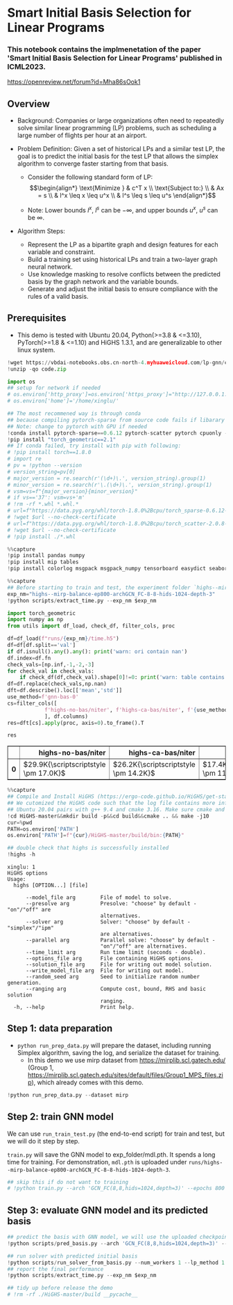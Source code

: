 # Smart Initial Basis Selection for Linear Programs

### This notebook contains the implmenetation of the paper 'Smart Initial Basis Selection for Linear Programs' published in ICML2023.
https://openreview.net/forum?id=Mha86sOok1

## Overview 

- Background: Companies or large organizations often need to repeatedly solve similar linear programming (LP) problems, such as scheduling a large number of flights per hour at an airport.
- Problem Definition: Given a set of historical LPs and a similar test LP, the goal is to predict the initial basis for the test LP that allows the simplex algorithm to converge faster starting from that basis.

    - Consider the following standard form of LP: $$\begin{align*}
\text{Minimize } & c^T x \\
\text{Subject to:} \\
& Ax = s \\
& l^x \leq x \leq u^x \\
& l^s \leq s \leq u^s
\end{align*}$$

    - Note: Lower bounds $l^x$, $l^s$ can be $-\infty$, and upper bounds $u^x$, $u^s$ can be $\infty$.

- Algorithm Steps:

    - Represent the LP as a bipartite graph and design features for each variable and constraint.
    - Build a training set using historical LPs and train a two-layer graph neural network.
    - Use knowledge masking to resolve conflicts between the predicted basis by the graph network and the variable bounds.
    - Generate and adjust the initial basis to ensure compliance with the rules of a valid basis.

## Prerequisites

- This demo is tested with Ubuntu 20.04, Python(>=3.8 & <=3.10), PyTorch(>=1.8 & <=1.10) and HiGHS 1.3.1, and are generalizable to other linux system. 


```python
!wget https://vbdai-notebooks.obs.cn-north-4.myhuaweicloud.com/lp-gnn/code.zip
!unzip -qo code.zip 
```


```python
import os 
## setup for network if needed 
# os.environ['http_proxy']=os.environ['https_proxy']="http://127.0.0.1:3128"
# os.environ['home']='/home/xinglu/' 

## The most recommened way is through conda
## because compiling pytorch-sparse from source code fails if libarary is missing or gcc version mismatch
## Note: change to pytorch with GPU if needed
!conda install pytorch-sparse==0.6.12 pytorch-scatter pytorch cpuonly -c pytorch -c pyg -y
!pip install "torch_geometric==2.1"
## If conda failed, try install with pip with following:
# !pip install torch==1.8.0
# import re
# pv = !python --version
# version_string=pv[0] 
# major_version = re.search(r'(\d+)\.', version_string).group(1)
# minor_version = re.search(r'\.(\d+)\.', version_string).group(1)
# vsm=vs=f"{major_version}{minor_version}"
# if vs=='37': vsm=vs+'m'
# !rm -rf *.whl *.whl.*
# url=f"https://data.pyg.org/whl/torch-1.8.0%2Bcpu/torch_sparse-0.6.12-cp{vs}-cp{vsm}-linux_x86_64.whl"
# !wget $url --no-check-certificate
# url=f"https://data.pyg.org/whl/torch-1.8.0%2Bcpu/torch_scatter-2.0.8-cp{vs}-cp{vsm}-linux_x86_64.whl"
# !wget $url --no-check-certificate
# !pip install ./*.whl
```


```python
%%capture 
!pip install pandas numpy
!pip install mip tables 
!pip install colorlog msgpack msgpack_numpy tensorboard easydict seaborn 
```


```python
%%capture 
## Before starting to train and test, the experiment folder `highs--mirp-balance-ep800-archGCN_FC-8-8-hids-1024-depth-3` for `mirp` is uploaded under runs, we can extract and show the performance
exp_nm="highs--mirp-balance-ep800-archGCN_FC-8-8-hids-1024-depth-3"
!python scripts/extract_time.py --exp_nm $exp_nm

import torch_geometric
import numpy as np 
from utils import df_load, check_df, filter_cols, proc

df=df_load(f"runs/{exp_nm}/time.h5")
df=df[df.split=='val']
if df.isnull().any().any(): print('warn: ori contain nan')
df.index=df.fn
check_vals=[np.inf,-1,-2,-3]
for check_val in check_vals:
    if check_df(df,check_val).shape[0]!=0: print('warn: table contains errorcode', check_val)  
df=df.replace(check_vals,np.nan)  
dft=df.describe().loc[['mean','std']]
use_method=f'gnn-bas-0'
cs=filter_cols([
            f'highs-no-bas/niter', f'highs-ca-bas/niter', f'{use_method}/niter',            
            ], df.columns)
res=dft[cs].apply(proc, axis=0).to_frame().T
```


```python
res
```




<div>
<style scoped>
    .dataframe tbody tr th:only-of-type {
        vertical-align: middle;
    }

    .dataframe tbody tr th {
        vertical-align: top;
    }

    .dataframe thead th {
        text-align: right;
    }
</style>
<table border="1" class="dataframe">
  <thead>
    <tr style="text-align: right;">
      <th></th>
      <th>highs-no-bas/niter</th>
      <th>highs-ca-bas/niter</th>
      <th>gnn-bas-0/niter</th>
    </tr>
  </thead>
  <tbody>
    <tr>
      <th>0</th>
      <td>$29.9K{\scriptscriptstyle  \pm 17.0K}$</td>
      <td>$26.2K{\scriptscriptstyle  \pm 14.2K}$</td>
      <td>$17.4K{\scriptscriptstyle  \pm 11.0K}$</td>
    </tr>
  </tbody>
</table>
</div>




```python
%%capture
## Compile and Install HiGHS (https://ergo-code.github.io/HiGHS/get-started). Add the path contain exective `highs` to system enviroment variable PATH. 
## We cutomized the HiGHS code such that the log file contains more information. This part code comes with this notebook. 
## Ubuntu 20.04 pairs with g++ 9.4 and cmake 3.16. Make sure cmake and g++ are installed, e.g., via apt on Ubuntu. 
!cd HiGHS-master&&mkdir build -p&&cd build&&cmake .. && make -j10 
cur=%pwd
PATH=os.environ['PATH']
os.environ['PATH']=f"{cur}/HiGHS-master/build/bin:{PATH}" 
```


```python
## double check that highs is successfully installed
!highs -h
```

    xinglu: 1
    HiGHS options
    Usage:
      highs [OPTION...] [file]
    
          --model_file arg        File of model to solve.
          --presolve arg          Presolve: "choose" by default - "on"/"off" are
                                  alternatives.
          --solver arg            Solver: "choose" by default - "simplex"/"ipm"
                                  are alternatives.
          --parallel arg          Parallel solve: "choose" by default -
                                  "on"/"off" are alternatives.
          --time_limit arg        Run time limit (seconds - double).
          --options_file arg      File containing HiGHS options.
          --solution_file arg     File for writing out model solution.
          --write_model_file arg  File for writing out model.
          --random_seed arg       Seed to initialize random number generation.
          --ranging arg           Compute cost, bound, RHS and basic solution
                                  ranging.
      -h, --help                  Print help.
    


## Step 1: data preparation

- `python run_prep_data.py` will prepare the dataset, including running Simplex algorithm, saving the log, and serialize the dataset for training. 
    - In this demo we use mirp dataset from https://mirplib.scl.gatech.edu/ (Group 1, https://mirplib.scl.gatech.edu/sites/default/files/Group1_MPS_files.zip), which already comes with this demo. 


```python
!python run_prep_data.py --dataset mirp
```


## Step 2: train GNN model

We can use `run_train_test.py` (the end-to-end script) for train and test, but we will do it step by step. 

`train.py` will save the GNN model to exp_folder/mdl.pth. It spends a long time for training. For demonstration, `mdl.pth` is uploaded under `runs/highs--mirp-balance-ep800-archGCN_FC-8-8-hids-1024-depth-3`. 


```python
## skip this if do not want to training
# !python train.py --arch 'GCN_FC(8,8,hids=1024,depth=3)' --epochs 800 --loss balanced --exp_nm a_new_exp_folder --dataset mirp
```

## Step 3: evaluate GNN model and its predicted basis


```python
## predict the basis with GNN model, we will use the uploaded checkpoint.
!python scripts/pred_basis.py --arch 'GCN_FC(8,8,hids=1024,depth=3)' --exp_nm $exp_nm --load_from runs/$exp_nm/mdl.pth --dataset mirp
```

```python
## run solver with predicted initial basis 
!python scripts/run_solver_from_basis.py --num_workers 1 --lp_method 1 --dataset mirp --exp_nm $exp_nm 
## report the final performance 
!python scripts/extract_time.py --exp_nm $exp_nm 
```

```python
## tidy up before release the demo
# !rm -rf ./HiGHS-master/build __pycache__ 
```
